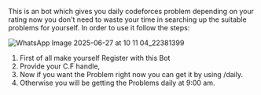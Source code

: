 This is an bot which gives you daily codeforces problem depending on your rating now you don't need to waste your time in searching up the suitable problems for yourself.
In order to use it follow the steps:

![WhatsApp Image 2025-06-27 at 10 11 04_22381399](https://github.com/user-attachments/assets/0d955c07-ea6f-4366-885c-8866d5ced607)

1. First of all make yourself Register with this Bot
2. Provide your C.F handle,
3. Now if you want the Problem right now you can get it by using /daily.
4. Otherwise you will be getting the Problems daily at 9:00 am.
